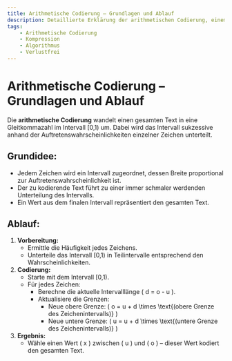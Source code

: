 ```yaml
---
title: Arithmetische Codierung – Grundlagen und Ablauf
description: Detaillierte Erklärung der arithmetischen Codierung, einem verlustfreien Kompressionsverfahren, das Intervalle basierend auf Symbolhäufigkeiten nutzt.
tags:
    - Arithmetische Codierung
    - Kompression
    - Algorithmus
    - Verlustfrei
---
```


# Arithmetische Codierung – Grundlagen und Ablauf

Die **arithmetische Codierung** wandelt einen gesamten Text in eine Gleitkommazahl im Intervall [0,1) um. Dabei wird das Intervall sukzessive anhand der Auftretenswahrscheinlichkeiten einzelner Zeichen unterteilt.

## Grundidee:
- Jedem Zeichen wird ein Intervall zugeordnet, dessen Breite proportional zur Auftretenswahrscheinlichkeit ist.
- Der zu kodierende Text führt zu einer immer schmaler werdenden Unterteilung des Intervalls.
- Ein Wert aus dem finalen Intervall repräsentiert den gesamten Text.

## Ablauf:
1. **Vorbereitung:**  
   - Ermittle die Häufigkeit jedes Zeichens.
   - Unterteile das Intervall [0,1) in Teilintervalle entsprechend den Wahrscheinlichkeiten.
2. **Codierung:**  
   - Starte mit dem Intervall [0,1).
   - Für jedes Zeichen:  
     - Berechne die aktuelle Intervalllänge \( d = o - u \).  
     - Aktualisiere die Grenzen:
       - Neue obere Grenze: \( o = u + d \times \text{(obere Grenze des Zeichenintervalls)} \)
       - Neue untere Grenze: \( u = u + d \times \text{(untere Grenze des Zeichenintervalls)} \)
3. **Ergebnis:**  
   - Wähle einen Wert \( x \) zwischen \( u \) und \( o \) – dieser Wert kodiert den gesamten Text.

